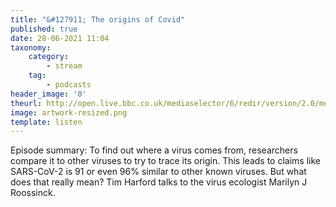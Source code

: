 ```yaml
---
title: "&#127911; The origins of Covid"
published: true
date: 28-06-2021 11:04
taxonomy:
    category:
        - stream
    tag:
        - podcasts
header_image: '0'
theurl: http://open.live.bbc.co.uk/mediaselector/6/redir/version/2.0/mediaset/audio-nondrm-download/proto/http/vpid/p09lxj3n.mp3
image: artwork-resized.png
template: listen
--- 
```

Episode summary: To find out where a virus comes from, researchers compare it to other viruses to try to trace its origin. This leads to claims like SARS-CoV-2 is 91 or even 96% similar to other known viruses. But what does that really mean? Tim Harford talks to the virus ecologist Marilyn J Roossinck.
